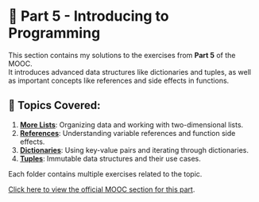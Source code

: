 # 📂 Part 5 - Introducing to Programming

This section contains my solutions to the exercises from **Part 5** of the MOOC.  
It introduces advanced data structures like dictionaries and tuples, as well as important concepts like references and side effects in functions.

## 📌 Topics Covered:
1. [**More Lists**](ToDo): Organizing data and working with two-dimensional lists.
2. [**References**](ToDo): Understanding variable references and function side effects.
3. [**Dictionaries**](Todo): Using key-value pairs and iterating through dictionaries.
4. [**Tuples**](Todo): Immutable data structures and their use cases.


Each folder contains multiple exercises related to the topic.

[Click here to view the official MOOC section for this part](https://programming-24.mooc.fi/part-5).

